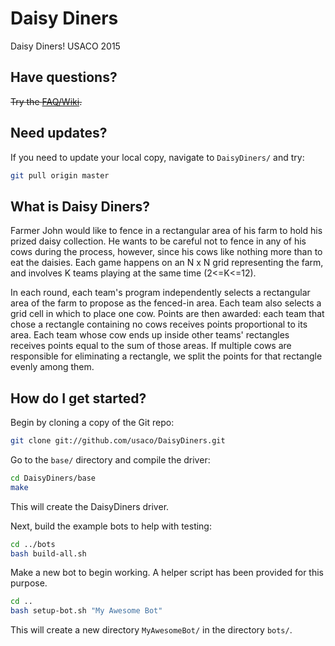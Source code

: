 Daisy Diners
===========

Daisy Diners! USACO 2015

## Have questions?

~~Try the [FAQ/Wiki](http://github.com/usaco/DaisyDiners/wiki).~~

## Need updates?

If you need to update your local copy, navigate to `DaisyDiners/` and try:

```bash
git pull origin master
```

## What is Daisy Diners?

Farmer John would like to fence in a rectangular area of his farm to hold his prized daisy collection.  He wants to be careful not to fence in any of his cows during the process, however, since his cows like nothing more than to eat the daisies. Each game happens on an N x N grid representing the farm, and involves K teams playing at the same time (2<=K<=12).
 
In each round, each team's program independently selects a rectangular area of the farm to propose as the fenced-in area.  Each team also selects a grid cell in which to place one cow.  Points are then awarded: each team that chose a rectangle containing no cows receives points proportional to its area.  Each team whose cow ends up inside other teams' rectangles receives points equal to the sum of those areas.  If multiple cows are responsible for eliminating a rectangle, we split the points for that rectangle evenly among them.

## How do I get started?

Begin by cloning a copy of the Git repo:

```bash
git clone git://github.com/usaco/DaisyDiners.git
```

Go to the `base/` directory and compile the driver:

```bash
cd DaisyDiners/base
make
```

This will create the DaisyDiners driver.

Next, build the example bots to help with testing:

```bash
cd ../bots
bash build-all.sh
```

Make a new bot to begin working. A helper script has been provided for this purpose.

```bash
cd ..
bash setup-bot.sh "My Awesome Bot"
```

This will create a new directory `MyAwesomeBot/` in the directory `bots/`.
